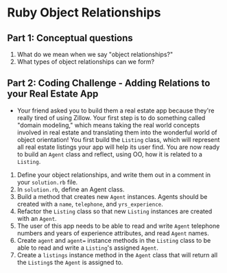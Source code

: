 # Ruby Object Relationships

## Part 1: Conceptual questions
1. What do we mean when we say "object relationships?"
2. What types of object relationships can we form?

## Part 2: Coding Challenge - Adding Relations to your Real Estate App
* Your friend asked you to build them a real estate app because they're really tired of using Zillow. Your first step is to do something called "domain modeling," which means taking the real world concepts involved in real estate and translating them into the wonderful world of object orientation! You first build the `Listing` class, which will represent all real estate listings your app will help its user find. You are now ready to build an `Agent` class and reflect, using OO, how it is related to a `Listing`.
1. Define your object relationships, and write them out in a comment in your `solution.rb` file.
2. In `solution.rb`, define an Agent class.
3. Build a method that creates new `Agent` instances. Agents should be created with a `name`, `telephone`, and `yrs_experience`.
4. Refactor the `Listing` class so that new `Listing` instances are created with an `Agent`.
5. The user of this app needs to be able to read and write `Agent` telephone numbers and years of experience attributes, and read `Agent` names.
6. Create `agent` and `agent=` instance methods in the `Listing` class to be able to read and write a `Listing`'s assigned `Agent`.
7. Create a `listings` instance method in the `Agent` class that will return all the `Listing`s the `Agent` is assigned to.
